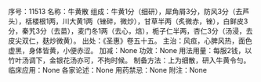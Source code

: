 序号：11513
名称：牛黄散
组成：牛黄1分（细研），犀角屑3分，防风3分（去芦头），栝楼根1两，川大黄1两（锉碎，微炒），甘草半两（炙微赤，锉），白鲜皮3分，秦艽3分（去苗），麦门冬1两（去心，焙），栀子仁半两，杏仁3分（汤浸，去皮尖双仁，麸炒微黄）。
出处：《圣惠》卷五十五。
主治：风疸，心脾风热，面色虚黑，身体皆黄，小便赤涩。
加减：None
功效：None
用法用量：每服2钱，以竹叶汤调下，金银花汤亦可，不拘时候。
制备方法：上为细散，研入牛黄令匀。
临床应用：None
各家论述：None
用药禁忌：None
附注：None
